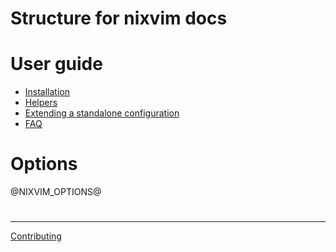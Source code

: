 # Structure for nixvim docs 

# User guide

- [Installation](./user-guide/install.md)
- [Helpers](./user-guide/helpers.md)
- [Extending a standalone configuration](./user-guide/extending-config.md)
- [FAQ](./user-guide/faq.md)

# Options

@NIXVIM_OPTIONS@

#

---

[Contributing](./CONTRIBUTING.md)
